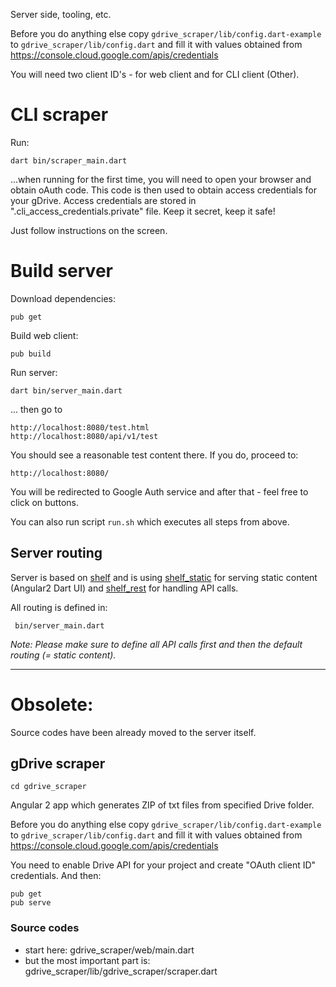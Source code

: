 Server side, tooling, etc.

Before you do anything else copy `gdrive_scraper/lib/config.dart-example`
to `gdrive_scraper/lib/config.dart` and fill it with values obtained from
https://console.cloud.google.com/apis/credentials

You will need two client ID's - for web client and for CLI client (Other).

# CLI scraper

Run:

    dart bin/scraper_main.dart
        
...when running for the first time, you will need to open your browser and obtain oAuth code.
This code is then used to obtain access credentials for your gDrive. Access credentials
are stored in ".cli_access_credentials.private" file. Keep it secret, keep it safe!

Just follow instructions on the screen.

# Build server

Download dependencies:

    pub get
    
Build web client:
    
    pub build
    
Run server:
    
    dart bin/server_main.dart
    
... then go to

    http://localhost:8080/test.html
    http://localhost:8080/api/v1/test
    
You should see a reasonable test content there. If you do, proceed to:

    http://localhost:8080/
    
You will be redirected to Google Auth service and after that - feel free to click on buttons.
    
You can also run script `run.sh` which executes all steps from above.    

## Server routing

Server is based on [shelf](https://pub.dartlang.org/packages/shelf)
and is using [shelf_static](https://pub.dartlang.org/packages/shelf_static) for serving
static content (Angular2 Dart UI) and [shelf_rest](https://pub.dartlang.org/packages/shelf_rest)
for handling API calls.

All routing is defined in:

     bin/server_main.dart
     
_Note: Please make sure to define all API calls first and then
the default routing (= static content)._     

---
# Obsolete: ###

Source codes have been already moved to the server itself.

## gDrive scraper

    cd gdrive_scraper
      
Angular 2 app which generates ZIP of txt files from specified Drive folder.

Before you do anything else copy `gdrive_scraper/lib/config.dart-example`
to `gdrive_scraper/lib/config.dart` and fill it with values obtained from
https://console.cloud.google.com/apis/credentials

You need to enable Drive API for your project and create "OAuth client ID"
credentials. And then:

    pub get
    pub serve

### Source codes
- start here: gdrive_scraper/web/main.dart
- but the most important part is: gdrive_scraper/lib/gdrive_scraper/scraper.dart